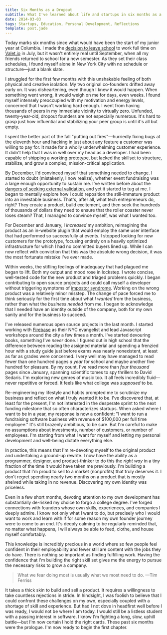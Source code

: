 ```yaml
---
title: Six Months as a Dropout
subtitle: What I've learned about life and startups in six months as a full time founder and college dropout
date: 2014-03-03
tags: Startups, Education, Personal Development, Reflections
template: post.jade
---
```


Today marks six months since what would have been the start of my junior year at Columbia. I made the [decision to leave school](http://www.bendrucker.me/posts/going-all-in/) to work full time on [Valet.io](http://www.valet.io) in July, but it wasn't entirely real until September, when all my friends returned to school for a new semester. As they set their class schedules, I found myself alone in New York City with no schedule or structure—just a blank slate.

I struggled for the first few months with this unshakable feeling of both physical and creative isolation. My two original co-founders drifted away early on. It was disheartening, even though I knew it would happen. When something went wrong, it would weigh on me for days, even weeks. I found myself intensely preoccupied with my motivation and energy levels, concerned that I wasn't working hard enough. I went from having thousands of peers in my immediate vicinity to virtually zero. Unfunded, twenty-year-old, dropout founders are not especially numerous. It's hard to grasp just how influential and stabilizing your peer group is until it's all but empty. 

I spent the better part of the fall "putting out fires"—hurriedly fixing bugs at the eleventh hour and hacking in just about any feature a customer was willing to pay for. It made for a wholly underwhelming customer experience. It didn't help that I was in well over my head as a developer. I had been capable of shipping a working prototype, but lacked the skillset to structure, stabilize, and grow a complex, mission-critical application.

By December, I'd convinced myself that something needed to change. I started to doubt (mistakenly, I now realize), whether event fundraising was a large enough opportunity to sustain me. I've written before about the [dangers of seeking external validation](http://www.bendrucker.me/posts/why-i-didnt-apply-to-ycombinator/), and yet it started to tug at me. I began to mentally explore how I could reposition the still-immature product into an investable business. That's, after all, what tech entrepreneurs do, right? They create a product, build excitement, and then seek the hundreds of thousands of dollars they need to ensure that the roller coaster never loses steam? That, I managed to convince myself, was what I wanted too. 

For December and January, I *increased* my ambition, reimagining the product as an in-website plugin that would employ the same user interface that had performed so successfully at events. I stopped looking for new customers for the prototype, focusing entirely on a heavily optimized infrastructure for which I had no committed buyers lined up. While I can now reflect with conviction that this was the absolute wrong decision, it was the most fortunate mistake I've ever made. 

Within weeks, the stifling feelings of inadequacy that had plagued me began to lift. Both my output and mood rose in lockstep. I wrote concise, well-tested code for the new product and triaged problems quickly. I began contributing to open source projects and could call myself a developer without triggering symptoms of [impostor syndrome](http://en.wikipedia.org/wiki/Impostor_syndrome). Working on the wrong product was a relatively minor misstep. The change of pace forced me to think seriously for the first time about what *I wanted* from the business, rather than what the *business needed* from me. I began to acknowledge that I needed have an identity outside of the company, both for my own sanity and for the business to succeed. 

I've released numerous open source projects in the last month. I started working with [Firebase](http://firebase.com) as their NYC evangelist and lead Javascript workshops around the city a few times a month. I've started devouring books, something I've *never* done. I figured out in high school that the difference between reading the assigned material and spending a frenzied hour with a study guide just before exams was nearly nonexistent, at least as far as grades were concerned. I very well may have managed to read fewer than one hundred pages *a year* for school and maybe another five hundred for pleasure. By my count, I've read more than *four thousand* pages since January, spanning scientific tomes to spy thrillers to David Sedaris. I'm exploring new genres of music too. It all feels incredibly fluid—never repetitive or forced. It feels like what college was *supposed* to be. 

Re-engineering my lifestyle and habits prompted me to scrutinize my business and reflect on what I truly wanted it to be. I've discovered that, at least for the present, I'm not interested in the desperate sprint to the next funding milestone that so often characterizes startups. When asked where I want to be in a year, my response is now a confident: "I want to run a fundraising software business with revenue of $100,000 per full time employee." It's still brazenly ambitious, to be sure. But I'm careful to make no assumptions about investments, number of customers, or number of employees. I'm starting from what I want for myself and letting my personal development and well-being dictate everything else. 

In practice, this means that I'm re-devoting myself to the original product and undertaking a ground-up rewrite. I now have the ability as a programmer, designer, and product-thinker to do this the *right way* in a tiny fraction of the time it would have taken me previously. I'm building a product that I'm proud to sell to a market (nonprofits) that truly deserves it. I don't regret spending nearly two months on a product that is mostly shelved while taking in no revenue. Discovering my own identity was priceless. 

Even in a few short months, devoting attention to my own development has substantially de-risked my choice to forgo a college degree. I've forged connections with founders whose own skills, experiences, and companies I deeply admire. I know not only what I want to do, but precisely who I would want to work and learn with if for some reason my own founder journey were to come to an end. It's deeply calming to be regularly reminded that, no matter what happens, I will always be able to feed, clothe, and house myself comfortably. 

This knowledge is incredibly precious in a world where so few people feel confident in their employability and fewer still are content with the jobs they do have. There is nothing so important as finding fulfilling work. Having the confidence that I'm building the right skill set gives me the energy to pursue the necessary risks to grow a company. 

> What we fear doing most is usually what we most need to do. —Tim Ferriss

It takes a thick skin to build and sell a product. It requires a willingness to take countless rejections in stride. In hindsight, I was foolish to believe that I could confront these challenges on my own, especially coupled with a shortage of skill and experience. But had I not dove in headfirst well before I was ready, I would not be where I am today. I would still be a listless student with a passing interest in software. I know I'm fighting a long, slow, uphill battle—but I'm now certain I hold the right cards. These past six months were the prologue. I'm now ready to begin the first chapter. 
